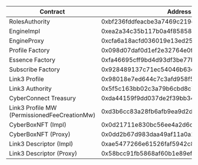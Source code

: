 |Contract|Address|
|-|-|
|RolesAuthority|0xbf236fddfeacbe3a7469c219d7c3b4cba694104f|
|EngineImpl|0xea2a34c35b117b0a4f85858ac5142a0f0a2b46e5|
|EngineProxy|0xcfa6a18acfd036019e13ed258f39263f7e3e5899|
|Profile Factory|0x098d07daf0d1ef2e32764e0faa5949a2cc927834|
|Essence Factory|0xfa46695cff9bd4d93df3be77b874c6db7a37bace|
|Subscribe Factory|0x928489137c71ec54046b63cb860e52687d8a0cd3|
|Link3 Profile|0x98018e7ed644c7c3afd958f5b9040943fed4f36b|
|Link3 Authority|0x5f5c163bb02c3a79b6cbd8c7e265d0580c073a84|
|CyberConnect Treasury|0xda44159f9dd037de2f39bb3406583749ca3c1a74|
|Link3 Profile MW (PermissionedFeeCreationMw)|0xd3b6cc83a28fb6afb9ea9d2de84106347fbbffee|
|CyberBoxNFT (Impl)|0x0d21711e830bc56ee4a2d6c7b39c8472b2627f8f|
|CyberBoxNFT (Proxy)|0x0dd2b67d983daa49af11a0a1b7b5b9a99ef859df|
|Link3 Descriptor (Impl)|0xae5477266e61526faf5942c8bf060fe1ddf255a9|
|Link3 Descriptor (Proxy)|0x58bcc91fb5868af60b1e89ef73b4625955e1f78a|
